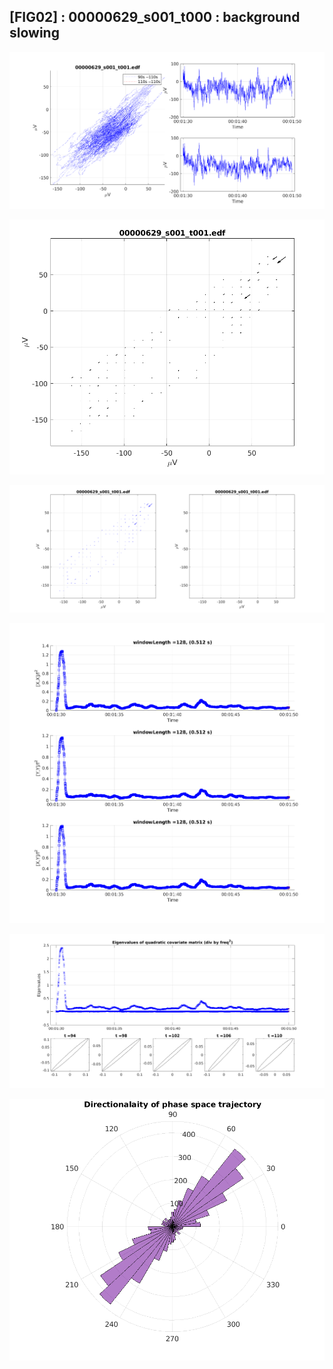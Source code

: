 ## [FIG02] : 00000629_s001_t000 : background slowing

![](../../output/phase/00000629_s001_t001_90.png)

![](../../output/flow/00000629_s001_t001_90.png)

![](../../output/flow2/00000629_s001_t001_90.png)

![](../../output/quadvar/00000629_s001_t001_90.png)

![](../../output/quadvareigval/00000629_s001_t001_90.png)

![](../../output/directions/00000629_s001_t001_90.png)
